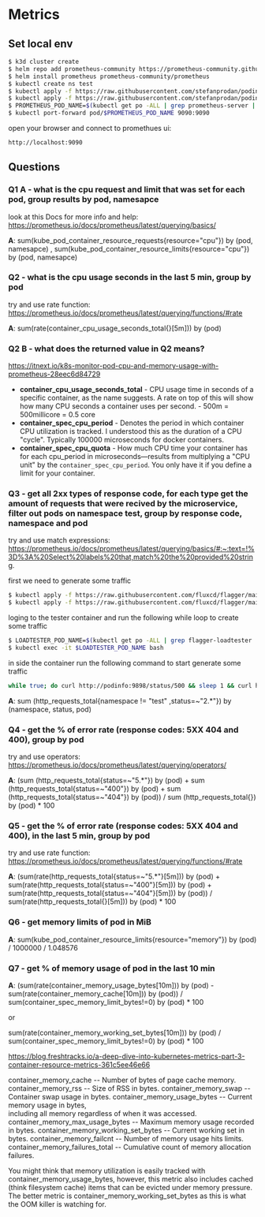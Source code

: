 # Metrics

## Set local env

```bash
$ k3d cluster create
$ helm repo add prometheus-community https://prometheus-community.github.io/helm-charts
$ helm install prometheus prometheus-community/prometheus
$ kubectl create ns test
$ kubectl apply -f https://raw.githubusercontent.com/stefanprodan/podinfo/master/kustomize/deployment.yaml
$ kubectl apply -f https://raw.githubusercontent.com/stefanprodan/podinfo/master/kustomize/service.yaml
$ PROMETHEUS_POD_NAME=$(kubectl get po -ALL | grep prometheus-server | awk '{print $2}')
$ kubectl port-forward pod/$PROMETHEUS_POD_NAME 9090:9090
```

open your browser and connect to promethues ui:
```bash
http://localhost:9090
```

## Questions

### Q1 A - what is the cpu request and limit that was set for each pod, group results by pod, namesapce
look at this Docs for more info and help:
https://prometheus.io/docs/prometheus/latest/querying/basics/

**A**: sum(kube_pod_container_resource_requests{resource="cpu"}) by (pod, namesapce) , sum(kube_pod_container_resource_limits{resource="cpu"}) by (pod, namesapce)

### Q2 - what is the cpu usage seconds in the last 5 min, group by pod 
try and use rate function:
https://prometheus.io/docs/prometheus/latest/querying/functions/#rate

**A**: sum(rate(container_cpu_usage_seconds_total{}[5m])) by (pod)

### Q2 B - what does the returned value in Q2 means?

https://itnext.io/k8s-monitor-pod-cpu-and-memory-usage-with-prometheus-28eec6d84729

- **container_cpu_usage_seconds_total** - CPU usage time in seconds of a specific container, as the name suggests. A rate on top of this will show how many CPU seconds a container uses per second. - 500m = 500millicore = 0.5 core
- **container_spec_cpu_period** - Denotes the period in which container CPU utilization is tracked. I understood this as the duration of a CPU "cycle". Typically 100000 microseconds for docker containers.
- **container_spec_cpu_quota** - How much CPU time your container has for each cpu_period in microseconds—results from multiplying a "CPU unit" by the `container_spec_cpu_period`. You only have it if you define a limit for your container.

### Q3 - get all 2xx types of response code, for each type get the amount of requests that were recived by the microservice, filter out pods on namespace test, group by response code, namespace and pod
try and use match expressions: 
https://prometheus.io/docs/prometheus/latest/querying/basics/#:~:text=!%3D%3A%20Select%20labels%20that,match%20the%20provided%20string.

first we need to generate some traffic
```bash
$ kubectl apply -f https://raw.githubusercontent.com/fluxcd/flagger/main/kustomize/tester/deployment.yaml
$ kubectl apply -f https://raw.githubusercontent.com/fluxcd/flagger/main/kustomize/tester/service.yaml
```

loging to the tester container and run the following while loop to create some traffic
```bash
$ LOADTESTER_POD_NAME=$(kubectl get po -ALL | grep flagger-loadtester | awk '{print $2}')
$ kubectl exec -it $LOADTESTER_POD_NAME bash
```
in side the container run the following command to start generate some traffic
```bash
while true; do curl http://podinfo:9898/status/500 && sleep 1 && curl http://podinfo:9898/status/400 && curl http://podinfo:9898/status/404 && curl http://podinfo:9898/status/200 && curl http://podinfo:9898/status/200 && curl http://podinfo:9898/status/200 && curl http://podinfo:9898/status/200 && curl http://podinfo:9898/status/200 && curl http://podinfo:9898/status/200 && curl http://podinfo:9898/status/202 && curl http://podinfo:9898/status/202 && curl http://podinfo:9898/status/202 && curl http://podinfo:9898/status/201 && curl http://podinfo:9898/status/200 && curl http://podinfo:9898/status/201 && curl http://podinfo:9898/status/202 ; done
```
**A**: sum (http_requests_total{namespace != "test" ,status=~"2.*"}) by (namespace, status, pod)

### Q4 - get the % of error rate (response codes: 5XX 404 and 400), group by pod
try and use operators:
https://prometheus.io/docs/prometheus/latest/querying/operators/

**A**: (sum (http_requests_total{status=~"5.*"}) by (pod) + sum (http_requests_total{status=~"400"}) by (pod) + sum (http_requests_total{status=~"404"}) by (pod)) / sum (http_requests_total{}) by (pod) * 100

### Q5 - get the % of error rate (response codes: 5XX 404 and 400), in the last 5 min, group by pod
try and use rate function:
https://prometheus.io/docs/prometheus/latest/querying/functions/#rate

**A**: (sum(rate(http_requests_total{status=~"5.*"}[5m])) by (pod) + sum(rate(http_requests_total{status=~"400"}[5m])) by (pod) + sum(rate(http_requests_total{status=~"404"}[5m])) by (pod)) / sum(rate(http_requests_total{}[5m])) by (pod) * 100

### Q6 - get memory limits of pod in MiB

**A**: sum(kube_pod_container_resource_limits{resource="memory"}) by (pod) / 1000000 / 1.048576

### Q7 - get % of memory usage of pod in the last 10 min

**A**: (sum(rate(container_memory_usage_bytes[10m])) by (pod) -  sum(rate(container_memory_cache[10m])) by (pod)) /  sum(container_spec_memory_limit_bytes!=0) by (pod) * 100

or

sum(rate(container_memory_working_set_bytes[10m])) by (pod) /  sum(container_spec_memory_limit_bytes!=0) by (pod) * 100

https://blog.freshtracks.io/a-deep-dive-into-kubernetes-metrics-part-3-container-resource-metrics-361c5ee46e66

container_memory_cache -- Number of bytes of page cache memory.
container_memory_rss -- Size of RSS in bytes.
container_memory_swap -- Container swap usage in bytes.
container_memory_usage_bytes -- Current memory usage in bytes,       
                                including all memory regardless of
                                when it was accessed.
container_memory_max_usage_bytes -- Maximum memory usage recorded 
                                    in bytes.
container_memory_working_set_bytes -- Current working set in bytes.
container_memory_failcnt -- Number of memory usage hits limits.
container_memory_failures_total -- Cumulative count of memory 
                                   allocation failures.

You might think that memory utilization is easily tracked with container_memory_usage_bytes, however, this metric also includes cached (think filesystem cache) items that can be evicted under memory pressure. The better metric is container_memory_working_set_bytes as this is what the OOM killer is watching for.